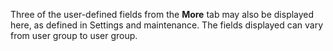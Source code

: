 <!-- markdownlint-disable-file MD041 -->
Three of the user-defined fields from the **More** tab may also be displayed here, as defined in Settings and maintenance. The fields displayed can vary from user group to user group.
